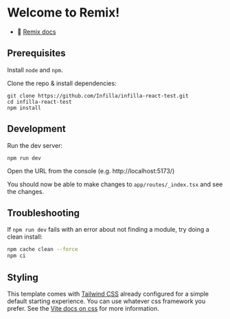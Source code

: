 # Welcome to Remix!

- 📖 [Remix docs](https://remix.run/docs)

## Prerequisites

Install `node` and `npm`.

Clone the repo & install dependencies:

```
git clone https://github.com/Infilla/infilla-react-test.git
cd infilla-react-test
npm install
```

## Development

Run the dev server:

```shellscript
npm run dev
```

Open the URL from the console (e.g. http://localhost:5173/)

You should now be able to make changes to `app/routes/_index.tsx` and see the changes.

## Troubleshooting

If `npm run dev` fails with an error about not finding a module, try doing a clean install:

```sh
npm cache clean --force
npm ci
```

## Styling

This template comes with [Tailwind CSS](https://tailwindcss.com/) already configured for a simple default starting experience. You can use whatever css framework you prefer. See the [Vite docs on css](https://vitejs.dev/guide/features.html#css) for more information.
